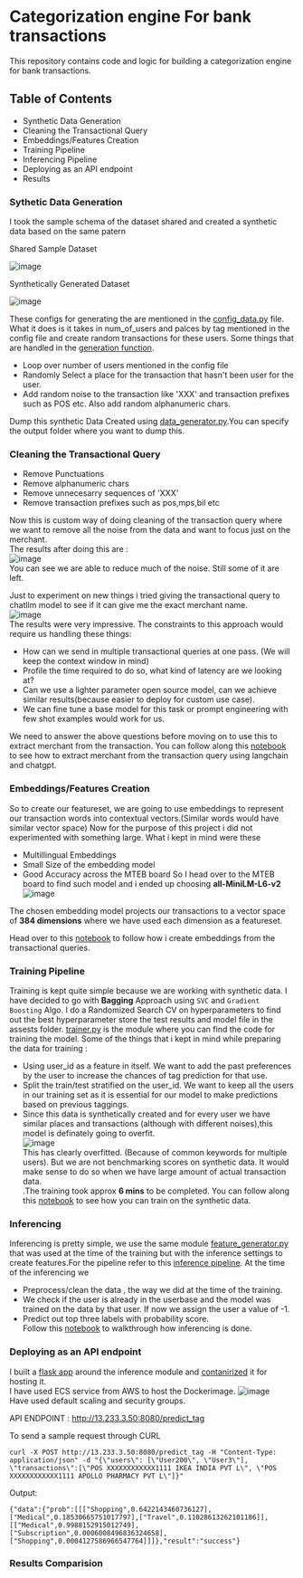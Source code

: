# Categorization engine For bank transactions
This repository contains code and logic for building a categorization engine for bank transactions.

## Table of Contents 
- Synthetic Data Generation
- Cleaning the Transactional Query
- Embeddings/Features Creation
- Training Pipeline
- Inferencing Pipeline
- Deploying as an API endpoint
- Results

### Sythetic Data Generation
I took the sample schema of the dataset shared and created a synthetic data based on the same patern 
<p>Shared Sample Dataset</p>

![image](https://github.com/RheagalFire/categorization_engine_bank_txn/assets/60213893/af790ae7-12bb-41a1-947b-f9ed59fb04b5)

<p>Synthetically Generated Dataset</p>

![image](https://github.com/RheagalFire/categorization_engine_bank_txn/assets/60213893/0e8fde04-5da9-4052-a45c-0d6851f6d19d)

These configs for generating the are mentioned in the [config_data.py](config_data.py) file.
What it does is it takes in num_of_users and palces by tag mentioned in the config file and create random transactions for these users. 
Some things that are handled in the [generation function](utils.py).
- Loop over number of users mentioned in the config file
- Randomly Select a place for the transaction that hasn't been user for the user.
- Add random noise to the transaction like 'XXX' and transaction prefixes such as POS etc. Also add random alphanumeric chars.<br>

Dump this synthetic Data Created using [data_generator.py](data_generator.py).You can specify the output folder where you want to dump this.

### Cleaning the Transactional Query
- Remove Punctuations
- Remove alphanumeric chars
- Remove unnecesarry sequences of 'XXX'
- Remove transaction prefixes such as pos,mps,bil etc

Now this is custom way of doing cleaning of the transaction query where we want to remove all the noise from the data and want to focus just on the merchant.<br>
The results after doing this are : <br>
![image](https://github.com/RheagalFire/categorization_engine_bank_txn/assets/60213893/3754a7b3-6a51-43a2-aae1-757b48528545)<br>
You can see we are able to reduce much of the noise. Still some of it are left.<br>

Just to experiment on new things i tried giving the transactional query to chatllm model to see if it can give me the exact merchant name.<br>
![image](https://github.com/RheagalFire/categorization_engine_bank_txn/assets/60213893/1a752a4c-502a-4b20-abeb-89b93cc16cfb)<br>
The results were very impressive. The constraints to this approach would require us handling these things:
- How can we send in multiple transactional queries at one pass. (We will keep the context window in mind)
- Profile the time required to do so, what kind of latency are we looking at?
- Can we use a lighter parameter open source model, can we achieve similar results(because easier to deploy for custom use case).
- We can fine tune a base model for this task or prompt engineering with few shot examples would work for us.<br>

We need to answer the above questions before moving on to use this to extract merchant from the transaction. You can follow along this [notebook](notebooks/Merchant_Extraction_From_Langchain.ipynb) to see how to extract merchant from the transaction query using langchain and chatgpt.

### Embeddings/Features Creation
So to create our featureset, we are going to use embeddings to represent our transaction words into contextual vectors.(Similar words would have similar vector space)
Now for the purpose of this project i did not experimented with something large. 
What i kept in mind were these 
- Multillingual Embeddings
- Small Size of the embedding model
- Good Accuracy across the MTEB board
So I head over to the MTEB board to find such model and i ended up choosing <b>all-MiniLM-L6-v2</b>
![image](https://github.com/RheagalFire/categorization_engine_bank_txn/assets/60213893/0e13af41-0383-47dc-b4bd-e2fb68cac40d) <br>

The chosen embedding model projects our transactions to a vector space of <b>384 dimensions</b> where we have used each dimension as a featureset.<br>

Head over to this [notebook](notebooks/2-Embeddings%20Creation.ipynb) to follow how i create embeddings from the transactional queries.

### Training Pipeline 
Training is kept quite simple because we are working with synthetic data. I have decided to go with <b>Bagging</b> Approach using `SVC` and `Gradient Boosting` Algo. I do a Randomized Search CV on hyperparameters to find out the best hyperparameter store the test results and model file in the assests folder. 
[trainer.py](trainer.py) is the module where you can find the code for training the model. 
Some of the things that i kept in mind while preparing the data for training : 
- Using user_id as a feature in itself. We want to add the past preferences by the user to increase the chances of tag prediction for that use.
- Split the train/test stratified on the user_id. We want to keep all the users in our training set as it is essential for our model to make predictions based on previous taggings.
- Since this data is synthetically created and for every user we have similar places and transactions (although with different noises),this model is definately going to overfit.<br>
![image](https://github.com/RheagalFire/categorization_engine_bank_txn/assets/60213893/311ed93d-cc06-4fdf-b6c4-22260b860a59) <br>
This has clearly overfitted. (Because of common keywords for multiple users). But we are not benchmarking scores on synthetic data. It would make sense to do
so when we have large amount of actual transaction data.<br>.The training took approx <b>6 mins</b> to be completed. 
You can follow along this [notebook](notebooks/3-Training%20Pipeline.ipynb) to see how you can train on the synthetic data.

### Inferencing 
Inferencing is pretty simple, we use the same module [feature_generator.py](feature_generator.py) that was used at the time of the training but with the inference settings to create features.For the pipeline refer to this [inference pipeline](inference.py). At the time of the inferencing we 
- Preprocess/clean the data , the way we did at the time of the training.
- We check if the user is already in the userbase and the model was trained on the data by that user. If now we assign the user a value of -1.
- Predict out top three labels with probability score.<br>
  Follow this [notebook](notebooks/4-Inference.ipynb) to walkthrough how inferencing is done.
  
### Deploying as an API endpoint
I built a [flask app](app.py) around the inference module and [contanirized](Dockerfile) it for hosting it.<br>
I have used ECS service from AWS to host the Dockerimage. 
![image](https://github.com/RheagalFire/categorization_engine_bank_txn/assets/60213893/0de0f034-0f7b-4d83-8c88-e4243c28050c)<br>
Have used default scaling and security groups.

API ENDPOINT : http://13.233.3.50:8080/predict_tag

To send a sample request through CURL
```
curl -X POST http://13.233.3.50:8080/predict_tag -H "Content-Type: application/json" -d "{\"users\": [\"User200\", \"User3\"], \"transactions\":[\"POS XXXXXXXXXXXX1111 IKEA INDIA PVT L\", \"POS XXXXXXXXXXXX1111 APOLLO PHARMACY PVT L\"]}"
```
Output:
```
{"data":{"prob":[[["Shopping",0.6422143460736127],["Medical",0.18530665751017797],["Travel",0.11028613262101186]],[["Medical",0.9988152915012749],["Subscription",0.0006008496836324658],["Shopping",0.0004127586966547764]]]},"result":"success"}
```
### Results Comparision



